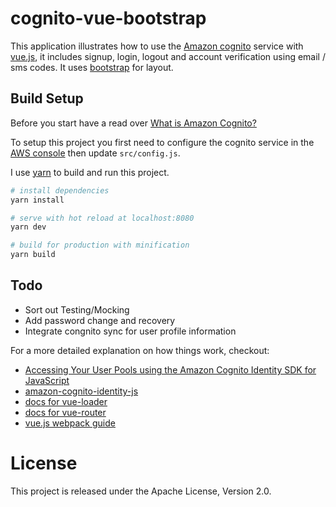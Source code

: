 # cognito-vue-bootstrap

This application illustrates how to use the [Amazon cognito](https://aws.amazon.com/cognito/) service with [vue.js](https://vuejs.org/), it includes signup, login, logout and account verification using email / sms codes. It uses [bootstrap](http://getbootstrap.com/) for layout.

## Build Setup

Before you start have a read over [What is Amazon Cognito?](http://docs.aws.amazon.com/cognito/latest/developerguide/what-is-amazon-cognito.html)

To setup this project you first need to configure the cognito service in the [AWS console](https://console.aws.amazon.com/cognito/users) then update `src/config.js`.

I use [yarn](https://yarnpkg.com/) to build and run this project.

``` bash
# install dependencies
yarn install

# serve with hot reload at localhost:8080
yarn dev

# build for production with minification
yarn build
```

## Todo

* Sort out Testing/Mocking
* Add password change and recovery
* Integrate congnito sync for user profile information

For a more detailed explanation on how things work, checkout:

* [Accessing Your User Pools using the Amazon Cognito Identity SDK for JavaScript](https://aws.amazon.com/blogs/mobile/accessing-your-user-pools-using-the-amazon-cognito-identity-sdk-for-javascript/)
* [amazon-cognito-identity-js](https://github.com/aws/amazon-cognito-identity-js)
* [docs for vue-loader](http://vuejs.github.io/vue-loader)
* [docs for vue-router](http://router.vuejs.org/en/)
* [vue.js webpack guide](http://vuejs-templates.github.io/webpack/)

# License

This project is released under the Apache License, Version 2.0.
